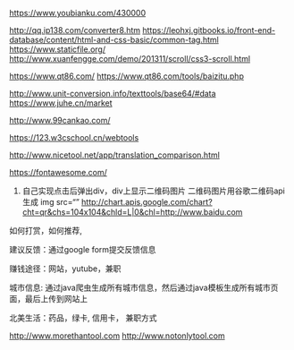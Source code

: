 
https://www.youbianku.com/430000

http://qq.ip138.com/converter8.htm
https://leohxj.gitbooks.io/front-end-database/content/html-and-css-basic/common-tag.html
https://www.staticfile.org/
http://www.xuanfengge.com/demo/201311/scroll/css3-scroll.html

https://www.qt86.com/
https://www.qt86.com/tools/baizitu.php


http://www.unit-conversion.info/texttools/base64/#data
https://www.juhe.cn/market

http://www.99cankao.com/

https://123.w3cschool.cn/webtools

http://www.nicetool.net/app/translation_comparison.html

https://fontawesome.com/

1. 自己实现点击后弹出div，div上显示二维码图片 二维码图片用谷歌二维码api生成 img src=“” http://chart.apis.google.com/chart?cht=qr&chs=104x104&chld=L|0&chl=http://www.baidu.com




如何打赏，如何推荐,

建议反馈：通过google form提交反馈信息

赚钱途径：网站，yutube，兼职

城市信息: 通过java爬虫生成所有城市信息，然后通过java模板生成所有城市页面，最后上传到网站上

北美生活：药品，绿卡, 信用卡， 兼职方式

http://www.morethantool.com
http://www.notonlytool.com
